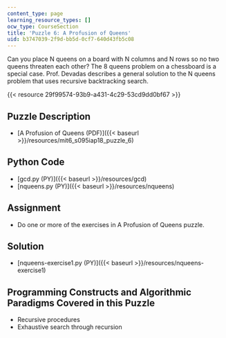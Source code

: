 ```yaml
---
content_type: page
learning_resource_types: []
ocw_type: CourseSection
title: 'Puzzle 6: A Profusion of Queens'
uid: b3747039-2f9d-bb5d-0cf7-640d43fb5c08
---
```


Can you place N queens on a board with N columns and N rows so no two queens threaten each other? The 8 queens problem on a chessboard is a special case. Prof. Devadas describes a general solution to the N queens problem that uses recursive backtracking search.

{{< resource 29f99574-93b9-a431-4c29-53cd9dd0bf67 >}}

Puzzle Description
------------------

*   [A Profusion of Queens (PDF)]({{< baseurl >}}/resources/mit6_s095iap18_puzzle_6)

Python Code
-----------

*   [gcd.py (PY)]({{< baseurl >}}/resources/gcd)
*   [nqueens.py (PY)]({{< baseurl >}}/resources/nqueens)

Assignment
----------

*   Do one or more of the exercises in A Profusion of Queens puzzle.

Solution
--------

*   [nqueens-exercise1.py (PY)]({{< baseurl >}}/resources/nqueens-exercise1)

Programming Constructs and Algorithmic Paradigms Covered in this Puzzle
-----------------------------------------------------------------------

*   Recursive procedures
*   Exhaustive search through recursion